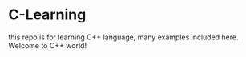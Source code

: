 # C-Learning
this repo is for learning C++ language, many examples included here. Welcome to C++ world!
